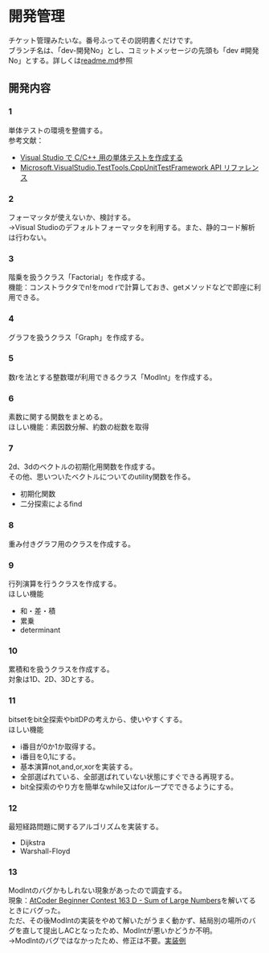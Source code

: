 # 開発管理

チケット管理みたいな。番号ふってその説明書くだけです。  
ブランチ名は、「dev-開発No」とし、コミットメッセージの先頭も「dev #開発No」とする。詳しくは[readme.md](readme.md)参照

## 開発内容

### 1

単体テストの環境を整備する。  
参考文献：

- [Visual Studio で C/C++ 用の単体テストを作成する](https://docs.microsoft.com/ja-jp/visualstudio/test/writing-unit-tests-for-c-cpp?view=vs-2019)
- [Microsoft.VisualStudio.TestTools.CppUnitTestFramework API リファレンス](https://docs.microsoft.com/ja-jp/visualstudio/test/microsoft-visualstudio-testtools-cppunittestframework-api-reference?view=vs-2019)

### 2

フォーマッタが使えないか、検討する。  
→Visual Studioのデフォルトフォーマッタを利用する。また、静的コード解析は行わない。

### 3

階乗を扱うクラス「Factorial」を作成する。  
機能：コンストラクタでn!をmod rで計算しておき、getメソッドなどで即座に利用できる。

### 4

グラフを扱うクラス「Graph」を作成する。

### 5

数rを法とする整数環が利用できるクラス「ModInt」を作成する。  

### 6

素数に関する関数をまとめる。  
ほしい機能：素因数分解、約数の総数を取得

### 7

2d、3dのベクトルの初期化用関数を作成する。  
その他、思いついたベクトルについてのutility関数を作る。

- 初期化関数
- 二分探索によるfind

### 8

重み付きグラフ用のクラスを作成する。

### 9

行列演算を行うクラスを作成する。  
ほしい機能

- 和・差・積
- 累乗
- determinant

### 10

累積和を扱うクラスを作成する。  
対象は1D、2D、3Dとする。

### 11

bitsetをbit全探索やbitDPの考えから、使いやすくする。  
ほしい機能

- i番目が0か1か取得する。
- i番目を0,1にする。
- 基本演算not,and,or,xorを実装する。
- 全部選ばれている、全部選ばれていない状態にすぐできる再現する。
- bit全探索のやり方を簡単なwhile又はforループでできるようにする。

### 12

最短経路問題に関するアルゴリズムを実装する。

- Dijkstra
- Warshall-Floyd

### 13

ModIntのバグかもしれない現象があったので調査する。  
現象：[AtCoder Beginner Contest 163 D - Sum of Large Numbers](https://atcoder.jp/contests/abc163/tasks/abc163_d)を解いてるときにバグった。  
ただ、その後ModIntの実装をやめて解いたがうまく動かず、結局別の場所のバグを直して提出しACとなったため、ModIntが悪いかどうか不明。  
→ModIntのバグではなかったため、修正は不要。[実装例](https://atcoder.jp/contests/abc163/submissions/12293300)
